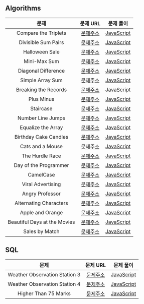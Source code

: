 ## Algorithms

|             문제             |                                                  문제 URL                                                   |                    문제 풀이                    |
| :--------------------------: | :---------------------------------------------------------------------------------------------------------: | :---------------------------------------------: |
|     Compare the Triplets     |      [문제주소](https://www.hackerrank.com/challenges/compare-the-triplets/problem?isFullScreen=true)       |     [JavaScript](./Compare_the_Triplets.js)     |
|     Divisible Sum Pairs      |       [문제주소](https://www.hackerrank.com/challenges/divisible-sum-pairs/problem?isFullScreen=true)       |     [JavaScript](./Divisible_Sum_Pairs.js)      |
|        Halloween Sale        |         [문제주소](https://www.hackerrank.com/challenges/halloween-sale/problem?isFullScreen=true)          |        [JavaScript](./Halloween_Sale.js)        |
|         Mini-Max Sum         |          [문제주소](https://www.hackerrank.com/challenges/mini-max-sum/problem?isFullScreen=true)           |         [JavaScript](./Mini-Max_Sum.js)         |
|     Diagonal Difference      |       [문제주소](https://www.hackerrank.com/challenges/diagonal-difference/problem?isFullScreen=true)       |     [JavaScript](./Diagonal_Difference.js)      |
|       Simple Array Sum       |        [문제주소](https://www.hackerrank.com/challenges/simple-array-sum/problem?isFullScreen=true)         |       [JavaScript](./Simple_Array_Sum.js)       |
|     Breaking the Records     | [문제주소](https://www.hackerrank.com/challenges/breaking-best-and-worst-records/problem?isFullScreen=true) |     [JavaScript](./Breaking_the_Records.js)     |
|          Plus Minus          |           [문제주소](https://www.hackerrank.com/challenges/plus-minus/problem?isFullScreen=true)            |          [JavaScript](./Plus_Minus.js)          |
|          Staircase           |            [문제주소](https://www.hackerrank.com/challenges/staircase/problem?isFullScreen=true)            |          [JavaScript](./Staircase.js)           |
|      Number Line Jumps       |            [문제주소](https://www.hackerrank.com/challenges/kangaroo/problem?isFullScreen=true)             |      [JavaScript](./Number_Line_Jumps.js)       |
|      Equalize the Array      |       [문제주소](https://www.hackerrank.com/challenges/equality-in-a-array/problem?isFullScreen=true)       |      [JavaScript](./Equalize_the_Array.js)      |
|    Birthday Cake Candles     |      [문제주소](https://www.hackerrank.com/challenges/birthday-cake-candles/problem?isFullScreen=true)      |    [JavaScript](./Birthday_Cake_Candles.js)     |
|       Cats and a Mouse       |        [문제주소](https://www.hackerrank.com/challenges/cats-and-a-mouse/problem?isFullScreen=true)         |       [JavaScript](./Cats_and_a_Mouse.js)       |
|       The Hurdle Race        |         [문제주소](https://www.hackerrank.com/challenges/the-hurdle-race/problem?isFullScreen=true)         |       [JavaScript](./The_Hurdle_Race.js)        |
|    Day of the Programmer     |      [문제주소](https://www.hackerrank.com/challenges/day-of-the-programmer/problem?isFullScreen=true)      |    [JavaScript](./Day_of_the_Programmer.js)     |
|          CamelCase           |            [문제주소](https://www.hackerrank.com/challenges/camelcase/problem?isFullScreen=true)            |          [JavaScript](./CamelCase.js)           |
|      Viral Advertising       |       [문제주소](https://www.hackerrank.com/challenges/strange-advertising/problem?isFullScreen=true)       |      [JavaScript](./Viral_Advertising.js)       |
|       Angry Professor        |         [문제주소](https://www.hackerrank.com/challenges/angry-professor/problem?isFullScreen=true)         |       [JavaScript](./Angry_Professor.js)        |
|    Alternating Characters    |     [문제주소](https://www.hackerrank.com/challenges/alternating-characters/problem?isFullScreen=true)      |    [JavaScript](./Alternating_Characters.js)    |
|       Apple and Orange       |        [문제주소](https://www.hackerrank.com/challenges/apple-and-orange/problem?isFullScreen=true)         |       [JavaScript](./Apple_and_Orange.js)       |
| Beautiful Days at the Movies |  [문제주소](https://www.hackerrank.com/challenges/beautiful-days-at-the-movies/problem?isFullScreen=true)   | [JavaScript](./Beautiful_Days_at_the_Movies.js) |
|        Sales by Match        |          [문제주소](https://www.hackerrank.com/challenges/sock-merchant/problem?isFullScreen=true)          |        [JavaScript](./Sales_by_Match.js)        |

## SQL

|             문제              |                                                 문제 URL                                                  |                     문제 풀이                     |
| :---------------------------: | :-------------------------------------------------------------------------------------------------------: | :-----------------------------------------------: |
| Weather Observation Station 3 | [문제주소](https://www.hackerrank.com/challenges/weather-observation-station-3/problem?isFullScreen=true) | [JavaScript](./Weather_Observation_Station_3.sql) |
| Weather Observation Station 4 | [문제주소](https://www.hackerrank.com/challenges/weather-observation-station-4/problem?isFullScreen=true) | [JavaScript](./Weather_Observation_Station_4.sql) |
|     Higher Than 75 Marks      |      [문제주소](https://www.hackerrank.com/challenges/more-than-75-marks/problem?isFullScreen=true)       |     [JavaScript](./Higher_Than_75_Marks.sql)      |
